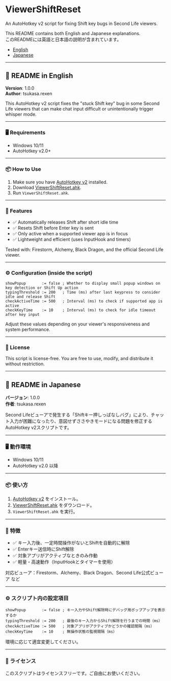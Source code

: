 # ViewerShiftReset

An AutoHotkey v2 script for fixing Shift key bugs in Second Life viewers.  

This README contains both English and Japanese explanations.  
このREADMEには英語と日本語の説明が含まれています。

- [English](#readme-in-english)
- [Japanese](#readme-in-japanese)

---

## 📘 README in English

**Version**: 1.0.0  
**Author**: tsukasa.rexen

This AutoHotkey v2 script fixes the "stuck Shift key" bug in some Second Life viewers that can make chat input difficult or unintentionally trigger whisper mode.

---

### 🖥️ Requirements

- Windows 10/11
- AutoHotkey v2.0+

---

### 📦 How to Use

1. Make sure you have [AutoHotkey v2](https://www.autohotkey.com/) installed.
2. Download [ViewerShiftReset.ahk](https://raw.githubusercontent.com/tsukasa-rexen/ViewerShiftReset/main/ViewerShiftReset.ahk).
3. Run `ViewerShiftReset.ahk`.

---

### 🚀 Features

* ✅ Automatically releases Shift after short idle time
* ✅ Resets Shift before Enter key is sent
* ✅ Only active when a supported viewer app is in focus
* ✅ Lightweight and efficient (uses InputHook and timers)

Tested with: Firestorm, Alchemy, Black Dragon, and the official Second Life viewer.

---

### ⚙️ Configuration (inside the script)

```autohotkey
showPopup       := false ; Whether to display small popup windows on key detection or Shift Up action
typingThreshold := 200   ; Time (ms) after last keypress to consider idle and release Shift
checkActiveTime := 500   ; Interval (ms) to check if supported app is active
checkKeyTime    := 10    ; Interval (ms) to check for idle timeout after key input
```

Adjust these values depending on your viewer's responsiveness and system performance.

---

### 📄 License

This script is license-free. You are free to use, modify, and distribute it without restriction.

---

## 📙 README in Japanese

**バージョン**: 1.0.0  
**作者**: tsukasa.rexen

Second Lifeビューアで発生する「Shiftキー押しっぱなしバグ」により、チャット入力が困難になったり、意図せずささやきモードになる問題を修正するAutoHotkey v2スクリプトです。

---

### 🖥️ 動作環境

- Windows 10/11
- AutoHotkey v2.0 以降

---

### 📦  使い方

1. [AutoHotkey v2](https://www.autohotkey.com/) をインストール。
2. [ViewerShiftReset.ahk](https://raw.githubusercontent.com/tsukasa-rexen/ViewerShiftReset/main/ViewerShiftReset.ahk) をダウンロード。
3. `ViewerShiftReset.ahk` を実行。

---

### 🚀 特徴

* ✅ キー入力後、一定時間操作がないとShiftを自動的に解除
* ✅ Enterキー送信時にShift解除
* ✅ 対象アプリがアクティブなときのみ作動
* ✅ 軽量・高速動作（InputHookとタイマーを使用）

対応ビューア：Firestorm、Alchemy、Black Dragon、Second Life公式ビューア など

---

### ⚙️ スクリプト内の設定項目

```autohotkey
showPopup       := false ; キー入力やShift解除時にデバッグ用ポップアップを表示するか
typingThreshold := 200   ; 最後のキー入力からShift解除を行うまでの時間（ms）
checkActiveTime := 500   ; 対象アプリがアクティブかどうかの確認間隔（ms）
checkKeyTime    := 10    ; 無操作状態の監視間隔（ms）
```

環境に応じて適宜変更してください。

---

### 📄 ライセンス

このスクリプトはライセンスフリーです。ご自由にお使いください。
